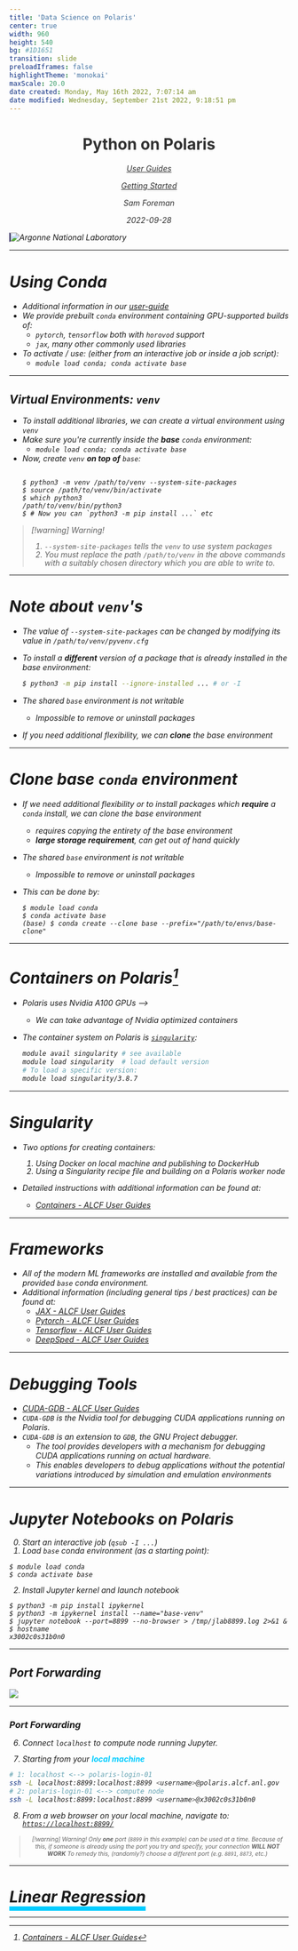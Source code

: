 ```yaml
---
title: 'Data Science on Polaris'
center: true
width: 960
height: 540
bg: #1D1651
transition: slide
preloadIframes: false
highlightTheme: 'monokai'
maxScale: 20.0
date created: Monday, May 16th 2022, 7:07:14 am
date modified: Wednesday, September 21st 2022, 9:18:51 pm
---
```


<!-- .slide bg="[[assets/background.png]]" -->

<grid align="center" drop="5 20" drag="90 60" style="background-color:#1D1651; border-radius:8px; opacity:0.9;">

# Python on Polaris <!-- .element style="color:white; font-size:2.25em; padding-top:5%; border-bottom:8px solid #1e8BC9; padding-bottom:2%; text-align:center!important;" align="stretch" -->

[<i class="fas fa-book fa-1x" alt="`fas:Book`"/> User Guides](https://argonne-lcf.github.io/user-guides/polaris/data-science-workflows/python/) <!-- .element style="font-size:1.1em; color:#B8E2DE!important; font-family:'JuliaMono', 'Courier New';line-height:0.7em;" -->

[<i class="fab fa-github fa-1x" alt="`fas:Github`"/> Getting Started](https://github.com/argonne-lcf/GettingStarted) <!-- .element style="font-size:1.1em; color:#B8E2DE!important; font-family:'JuliaMono', 'Courier New';line-height:0.7em;" -->

<a href="https://www.samforeman.me"><i class="fas fa-home fa-1x" alt="`fas:Home`" style="padding-right:2px;"/></a> Sam Foreman <!-- .element style="color:#655A90;" -->

2022-09-28 <!-- .element style="font-size:0.9em; color:#5E5381;padding:auto;margin:auto;atext-align:center!important;" -->

</grid>

<grid drag="100 20" drop="bottom" align="bottomright" >
<img src="https://raw.githubusercontent.com/saforem2/physicsSeminar/main/assets/Argonne_cmyk_white.svg" alt="Argonne National Laboratory">
</grid>


---

<!-- .slide template="[[left-border]]" -->

# Using Conda

- Additional information in our [<i class="fas fa-book fa-1x" alt="`fas:Book`"/> user-guide](https://argonne-lcf.github.io/user-guides/polaris/data-science-workflows/python/)
- We provide prebuilt `conda` environment containing GPU-supported builds of:
	- `pytorch`, `tensorflow` both with `horovod` support
	- `jax`, many other commonly used libraries
- To activate / use: (either from an interactive job or inside a job script):
	- `module load conda; conda activate base`

---

<!-- .slide template="[[left-border]]" style="font-size:0.8em;" -->

## Virtual Environments: `venv`

- To install additional libraries, we can create a virtual environment using `venv`
- Make sure you're currently inside the **base** `conda` environment:
	- `module load conda; conda activate base`
- Now, create `venv` **on top of** `base`:
  <pre><code class="bash" data-trim data-noescape>
  $ python3 -m venv /path/to/venv --system-site-packages
  $ source /path/to/venv/bin/activate
  $ which python3
  /path/to/venv/bin/python3
  $ # Now you can `python3 -m pip install ...` etc
  </code></pre>

> [!warning] Warning!
> 1. `--system-site-packages` tells the `venv` to use system packages
> 2. You must replace the path `/path/to/venv` in the above commands with a suitably chosen directory which you are able to write to.


---

<!-- .slide template="[[left-border]]" -->

# Note about `venv`'s

- The value of `--system-site-packages` can be changed by modifying its value in `/path/to/venv/pyvenv.cfg`
- To install a **different** version of a package that is already installed in the base environment:

  ```bash
  $ python3 -m pip install --ignore-installed ... # or -I
   ```

- The shared `base` environment is not writable
	- Impossible to remove or uninstall packages


- If you need additional flexibility, we can **clone** the base environment

---

<!-- .slide template="[[left-border]]" -->

# Clone base `conda` environment

- If we need additional flexibility or to install packages which **require** a `conda` install, we can clone the base environment
	- requires copying the entirety of the base environment
	- **large storage requirement**, can get out of hand quickly
- The shared `base` environment is not writable
	- Impossible to remove or uninstall packages
- This can be done by:

  ```
  $ module load conda
  $ conda activate base
  (base) $ conda create --clone base --prefix="/path/to/envs/base-clone"
  ```


---
<!-- .slide template="[[left-border]]" -->

# Containers on Polaris[^1]
- Polaris uses Nvidia A100 GPUs -->
	- We can take advantage of Nvidia optimized containers

- The container system on Polaris is [`singularity`](https://docs.sylabs.io/guides/3.5/user-guide/introduction.html):

  ```bash
  module avail singularity # see available
  module load singularity  # load default version
  # To load a specific version:
  module load singularity/3.8.7
  ```
[^1]: [<i class="fas fa-book fa-1x" alt="`fas:Book`"/> Containers - ALCF User Guides](https://argonne-lcf.github.io/user-guides/polaris/data-science-workflows/containers/containers/)

---

<!-- .slide template="[[left-border]]" style="text-align:left!important;" -->

# Singularity

- Two options for creating containers:
	1. Using Docker on local machine and publishing to DockerHub
	2. Using a Singularity recipe file and building on a Polaris worker node

- Detailed instructions with additional information can be found at:
	- [<i class="fas fa-book fa-1x" alt="`fas:Book`"/> Containers - ALCF User Guides](https://argonne-lcf.github.io/user-guides/polaris/data-science-workflows/containers/containers/)

---

<!-- .slide template="[[left-border]]" style="text-align:left!important;" -->

# Frameworks

- All of the modern ML frameworks are installed and available from the provided `base` conda environment.
- Additional information (including general tips / best practices) can be found at:
	- [<i class="fas fa-book fa-1x" alt="`fas:Book`"/> JAX - ALCF User Guides](https://argonne-lcf.github.io/user-guides/polaris/data-science-workflows/frameworks/jax/)
	- [<i class="fas fa-book fa-1x" alt="`fas:Book`"/> Pytorch - ALCF User Guides](https://argonne-lcf.github.io/user-guides/polaris/data-science-workflows/frameworks/pytorch/)
	- [<i class="fas fa-book fa-1x" alt="`fas:Book`"/> Tensorflow - ALCF User Guides](https://argonne-lcf.github.io/user-guides/polaris/data-science-workflows/frameworks/tensorflow/)
	- [<i class="fas fa-book fa-1x" alt="`fas:Book`"/> DeepSped - ALCF User Guides](https://argonne-lcf.github.io/user-guides/polaris/data-science-workflows/frameworks/deepspeed/)

---

<!-- .slide template="[[left-border]]" style="text-align:left!important;" -->

# Debugging Tools
- [<i class="fas fa-book fa-1x" alt="`fas:Book`"/> CUDA-GDB - ALCF User Guides](https://argonne-lcf.github.io/user-guides/polaris/debugging-tools/CUDA-GDB/)
- `CUDA-GDB` is the Nvidia tool for debugging CUDA applications running on Polaris.
- `CUDA-GDB` is an extension to `GDB`, the GNU Project debugger.
	- The tool provides developers with a mechanism for debugging CUDA applications running on actual hardware.
	- This enables developers to debug applications without the potential variations introduced by simulation and emulation environments

---
<!-- .slide style="text-size:70%;border-left:8px solid #1E8BC9 ;height:100%;" -->
# Jupyter Notebooks on Polaris
0. Start an interactive job (`qsub -I ...`)
1. Load `base` conda environment (as a starting point):
  ```shell
  $ module load conda
  $ conda activate base
  ```

2. Install Jupyter kernel and launch notebook
  ```shell
  $ python3 -m pip install ipykernel
  $ python3 -m ipykernel install --name="base-venv" 
  $ jupyter notebook --port=8899 --no-browser > /tmp/jlab8899.log 2>&1 &
  $ hostname
  x3002c0s31b0n0
  ```


---
## Port Forwarding

![](https://raw.githubusercontent.com/saforem2/ATPESC-StatisticalLearning/main/docs/assets/port-forwarding.svg) <!-- .element align="center" -->

---
<!-- .slide style="text-align:left;text-size:60%;" -->

### Port Forwarding

6. Connect `localhost` to compute node running Jupyter.

7. Starting from your <span style="color:#00CCFF">**local machine**</span>
  ```bash
  # 1: localhost <--> polaris-login-01
  ssh -L localhost:8899:localhost:8899 <username>@polaris.alcf.anl.gov
  # 2: polaris-login-01 <--> compute node
  ssh -L localhost:8899:localhost:8899 <username>@x3002c0s31b0n0
  ```
8. From a web browser on your local machine, navigate to:
  [`https://localhost:8899/`](https://localhost:8899)

<div style="font-size:0.75em;" align="center">

> [!warning] Warning!
> Only **one** port (`8899` in this example) can be used at a time.
> Because of this, if someone is already using the port you try and specify, your connection **WILL NOT WORK**
> To remedy this, (randomly?) choose a different port (e.g. `8891`, `8873`, etc.)

</div>

---
<!-- .slide style="text-align:left;" -->

# <span style="border-bottom:8px solid #00CCFF;"> Linear Regression</span>

---


<style>

:root {
    --r-heading-text-transform: none;
    --r-heading-font: 'Inter', 'Arial', "OpenSans-Bold", "Open Sans", Helvetica, Impact, sans-serif;
    --r-main-background-color: #1D1651;
    --r-main-font: 'Inter', "Arial", "Open Sans", "Coming Soon", "SourceSansPro", Helvetica Neue, sans-serif;
    --r-heading-letter-spacing: -0.45px;
    --r-heading-word-spacing: 0.5px;
    --r-heading-text-transform: none;
    --r-heading-text-shadow: none;
    --r-heading-font-weight: 700;
    --r-heading1-text-shadow: none;
    --r-main-font-size: 22px;
	--r-main-line-height: 1.5em;
    --r-monospace-font-size: 18px;
    --r-heading1-size: 1.33em;
    --r-heading2-size: 1.25em;
    --r-heading3-size: 1.2em;
    --r-heading4-size: 1.15em;
    --r-heading5-size: 1.05em;
    --r-heading6-size: 1.025em;
	--r-heading-line-height:1em;
    --r-code-font: 'JuliaMono', 'Courier New', "agave Nerd Font", monospace;
    --r-link-color: #B8E2DE;
    --r-link-color-dark: #f92672;
    --r-link-color-hover: #63ff51;
    --r-controls-color: #228BE6;
    --r-progress-color: #404040;
    --r-selection-background-color: rgba(255, 255, 0, 0.15);
    --r-selection-color: rgb(255, 255, 0);
    --r-main-color: #c8c8c8;
    --text-muted: #757575;
    --text-faint: #404040;
    --r-heading-color: #FFF;
    --r-background-color: #fff;
    -webkit-font-smoothing:subpixel-antialiased;
}

.reveal pre {
  display: block;
  margin: auto;
  text-align: justify;
  width:90%;
  font-family: var(--r-code-font);
  font-size: var(--r-monospace-font-size);
  min-width:90%!important;
  word-wrap: break-word;
  padding: auto;
  box-shadow: 0 5px px rgba(0, 0, 0, 0.5);
  white-space: pre-wrap;
}

.reveal p {
	margin:auto!important;
	padding:auto!important;
}

.reveal pre code {
	display: inline-block;
    top: 0;
    bottom: 0;
	margin:auto;
	padding:auto;
    font-size: 0.9em;
    background:#181344;
    color: #8B80B8;
	text-align: justify;
    letter-spacing: -0.45px!important;
    word-spacing: -0.5px!important;
}

.reveal {
    font-family: var(--r-main-font), sans-serif;
    font-size: var(--r-main-font-size);
    font-weight: normal;
    color: var(--r-main-color);
    background-color: var(--r-main-background-color);
}

.code {
	font-size:0.9em!important;
}

.reveal h1,
.reveal h2,
.reveal h3,
.reveal h4 {
    margin: var(--r-heading-margin);
    margin-left:4%;
	padding-top: 1%;
    color: #E0E0E0;
    font-family: var(--r-heading-font);
    line-height: var(--r-heading-line-height);
    word-spacing: var(--r-heading-word-spacing);
    text-transform: var(--r-heading-text-transform);
	text-align:left!important;
    text-shadow: var(--r-heading-text-shadow);
    word-wrap: break-word;
}

.reveal h1 {
    font-weight: 700;
    font-size: var(--r-heading1-size);
}

.reveal h2 {
    font-weight: 600;
    font-size: var(--r-heading2-size);
}

.reveal h3 {
    font-weight: 500;
    font-size: var(--r-heading3-size);
}

.reveal h4 {
    font-weight: 500;
    font-size: var(--r-heading4-size);
}

.reveal h5 {
    font-weight: 500;
    font-size: var(--r-heading5-size);
}
.reveal h6 {
    font-weight: 400;
    font-size: var(--r-heading6-size);
}

.reveal ul, ol {
	text-align:left;
}

.reveal ul ul,
.reveal ul ol,
.reveal ol ol,
.reveal ol ul {
  text-align:left;
}

.reveal ul ul {
    list-style: circle;
}
.container {
  position: relative;
}

.make-it-pop {
  filter: drop-shadow(0 0 10px purple);
}

.bottomright {
  position: absolute;
  bottom: 8px;
  right: 16px;
  font-size: 18px;
}

@media (max-width: 95%) {
  section {
    -webkit-flex-direction: column;
    flex-direction: column;
  }
}

.row {
  display: flex;
}

.column {
  flex: 50%;
}


#left {
  margin: 0 0 5px 5px;
  text-align: left;
  float: left;
  z-index: -10;
  width: 48%;
  font-size: 0.85em;
}

#right {
  margin: 0 0 5px 0;
  float: right;
  max-width: 48%;
  text-align: left;
  z-index: -10;
  width: 48%;
  font-size: 0.85em;
}

#darkBack {
    background-color: #1D1651;
    color: #efefef;
    .reveal a {
        color: #F92672;
        transition: color 0.15s ease;
    }
    .reveal a:hover {
        color: var(--r-link-color-hover);
    }
}

.multiCol {
    display: table;
    table-layout: fixed; /* don't fudge depending on content */
    width: 100%;
    text-align: left; /* matter of taste, makes imho sense */
    .col {
        display: table-cell;
        vertical-align: top;
        width: 50%;
        padding: 2% 0 2% 3%; /* some vertical, and between columns */
        &:first-of-type { padding-left: 0; } /* there's nothing before col1 */
    }
}

.reveal blockquote:before {
  content: "❝";
  font-size: 2.5em;
  margin-right: .05em;
  line-height: 0.1em;
  vertical-align: -0.3em;
  text-align: left;
  color: var(--text-faint);
  font-style: normal !important;
}

.reveal blockquote p {
  color: var(--text-muted);
  font-style: normal !important;
  font-align: left;
  display: inline;
  text-align: left;
}

.reveal blockquote em{
  color: var(--text-muted);
  text-align: left;
}

.reveal blockquote {
  border-radius: 8px !important;
  margin: 0.5rem 0rem 0.5rem 0rem;
  text-align: left;
  padding-top: 1rem;
  padding-left: 2rem;
  padding-bottom: 1rem;
  padding-right: 2rem;
  width: auto;
  font-style: normal !important;
}

.hljs {
    background: #201646 !important;
    border-radius: 8px !important;
}

.hljs-built_in {
  color: #EC6358;
}

#blue {
    color: #00CCFF;
}
#bright {
    color: #00A2FF;
}
#cyan {
    color: #00CCFF;
}
#purple {
    color: #AE81ff;
}
#green {
    color: #63FF51;
}
#yellow {
    color: #FD971F;
}
#lightpink {
    color: #E64980;
}
#pink {
    color: #F92672;
}
#red {
    color: #FA5252;
}
#grey {
    color: #666666;
}

#noteinverse {
    background-color: #1D1651;
    border-radius: 5px;
    border-color: #1D1651;
    color: #efefef;
    padding: auto;
    margin: auto;
}

#note {
    background-color: rgba(255, 255, 255, 0.1);
    padding: 10px;
    border-radius: 8px;
    border-color: rgba(240, 240, 240, 1.0);
    color: rgb(255, 255, 255);
    margin: auto;
}

#mark {
    margin: auto;
    padding: auto;
    background-color: #FD971F;
    color: #1D1651;
    font-weight: 700;
    border-radius: 7px;
}

#dark {
    background-color: #1D1651;
    color: #efefef;
    --r-link-color: #00CCFF!important;
    --r-header-color: #666666;
    -webkit-font-smoothing:subpixel-antialiased;
}

#halfsize {
    font-size: 0.5em;
}

#large {
  font-size: 1.25em;
}

.horizontal_dotted_line{
  border-bottom: 2px dotted gray;
}

.footer {
  font-size: 60%;
  vertical-align:bottom;
  color:#bdbdbd;
  font-weight:400;
  margin-left:-5px;
}
.note {
  color:#f8f8f8;
  border-radius:8px;
  background-color:#35353540;
  border-color:#66666640;
  padding: auto;
  margin:auto;
}

.callout {
  border-left: 6px solid rgb(var(--callout-color));
  background-color: #181242;
  opacity:95%;
  text-align:left;
  margin-left: 4%;
  border-radius:2px;
  page-break-inside: avoid;
}

.callout > ul,ol {
	line-height:1em!important;
}

.callout-title {
  display: flex;
  text-align:left;
  color: #f8f8f8;
  padding-left:10px;
  gap: 10px;
  font-size:1em;
  top: 0;
  position:relative;
  margin-top:0px!important;
  margin-bottom:0em!important;
  padding-top:0px!important;
  padding-bottom:0px!important;
  border-radius:2px;
  background-color: rgba(var(--callout-color), 0.3);
}

.callout-content {
	padding: 1px!important;
	top: 0;
	margin-left: 1%;
    padding-bottom:0.75em;
	padding:auto;
    line-height:1em!important;
}

.reveal .code-wrapper code {
	width: 98%;
}

.reveal code {
  font-family: var(--r-code-font);
  text-transform: none;
  tab-size: 4;
  padding:1.5px;
  background:#181344;
  color: #8EC5E4;
  border-radius:5px;
  letter-spacing: -0.45px!important;
  word-spacing: -0.5px!important;
}

#customcontrols > ul {
  display: none!important;
}

#customcontrols button {
  display: none!important;
}

.reveal .slides > section.present, .reveal .slides > section > section.present {
  min-height: 100% !important;
  display: flex !important;
  flex-direction: column !important;
  justify-content: center !important;
  position: absolute !important;
  top: 0 !important;
}
section > h1 {
  position: absolute !important;
  top: 0 !important;
  margin-left: auto !important;
  margin-right: auto !important;
  left: 0 !important;
  right: 0 !important;
}

.print-pdf .reveal .slides > section.present, .print-pdf .reveal .slides > section > section.present {
  min-height: 770px !important;
  position: relative !important;
}

.hljs-comment, .hljs-quote, .hljs-deletion, .hljs-meta {
	color: #5E5481;
}

.strong {
	color: #F92672!important;
	font-weight: 800;
}

.ol, .ul {
	margin-left: 4%;
	line-height:1.3em;
}

</style>